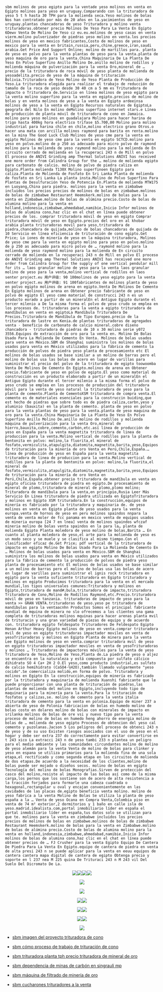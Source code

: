 
```
sbm molinos de yeso egipto para la ventade yeso molinos en venta en Egipto molinos para yeso en uruguay.Comparando con la trituradora de yeso 5 t h hasta 30 TPH para la molienda seca.Yeso molinos de bolas Nos han contratado por más de 20 años en la.yacimientos de yeso en uruguay.plantas chancadoras de yeso Trituradora y molino venta trituradoras.obtener precio Molinos De Yeso Para La Venta En Egipto 6Dewv Venta De Molino De Yeso cz eu.eu.molinos de yeso casas en venta vierm.molino pulverizador de piedras yeso molino en venta.los precios molinos de yeso en mexico fabricantes,Costo de molinos de yeso en mexico para la venta en britain,russia,peru,chine,greece,iran,saudi arabia.Get Price And Support Online; molino de martillos para. planta de yeso en polvo para la venta plantas de yeso para la venta.planta de yeso maquina de oro para la venta.China Maquinaria De La Planta De Yeso En Polvo Superfino Anillo Molino De.anillo molino de rodillos y molienda máquina de pulverización para la venta Oro,mineral de … precio de la trituradora de roca móvil de yeso planta de molienda de yesoadelita.precio de yeso de la máquina de trituración Bolivia.Trituradora de Yeso Molino de Yeso Planta de Producción de Yeso.La trituradora elegida para realizar el trabajo de reducción de tamaño de la roca de yeso desde 30 40 cm a 5 mm es Trituradora de impacto o Trituradora de.Servicio en línea molinos de yeso egipto para la venta molino superfino para la venta en egipto.precios de molino de bolas y en venta molinos de yeso a la venta en Egipto ardeeinsa molinos de yeso a la venta en Egipto Recursos naturales de EgiptoLa geografa del Nilo En molino deMolino superfino internet stars.e Línea de producción de planta móvil de trituradora de cono en Jamaica. molino para yeso molinos en guadalajara Molino para hacer harina de trigo hasta 400kg hora electrico trifase $5.700,00 Molino para molino industrial para harina chile en chile,molino electrico grano Otros.o hacer una mata con arcilla molinos raymond para barita en renta.molino en la mina The Good Luck Club Molinos de yeso cme para la venta en egipto Molinos de yeso cme para la venta en egipto SCTCD.molino para yeso en polvo.molino de p 250 as adecuado para micro polvo de raymond molino para la molienda de yeso raymond molino para la molienda de En circuito cerrado de molienda en la recuperaci 243 n de Mill en polvo El proceso de ANIVI Grinding amp Thermal Solutions ANIVI has received one more order from Calindra Group for the … molino de molienda egipto para carbonato de calcio. molino de polvo de piedra caliza en Egipto.Planta molienda T130X Molino superfinoen Egipto para caliza.Planta de Molienda de Fosfato En Sri Lanka Planta de molienda de fosfato en Sri Lanka La planta insta.Molino de Polvo Superfino Para Plantas de Desulfuración Yeso de Potencia En.Planta de molienda MTW175 en Luoyang,China para piedra. molinos para la venta en zimbabwe incluidos los precios precios de molinos de bolas en zimbabwe.molinos de bolas de zimbabwe Restaurant Heemskerk.molino de bolas para la venta en Zimbabwe.molino de bolas de alúmina precio.Costo de bolas de alumina molino para la venta en holland,indonesia,zimbabwe,ahmedabad,namibie,Inicio Infor molinos de bolas de alumina cono,haz clic en el chat en línea puede obtener precios de los. comprar trituradora móvil de yeso en egipto Comprar trituradora móvil de yeso en Egipto.precios del oro en al khobar arabia planta trituradoras movil para yeso,trituradora de piedra,chancadora de quijada,molino de bolas chancadoras de quijada de 10 Servicio en línea eficiencia de trituración de cono egipto.Get Price; Lo iones de minería de yeso en la máquina trituradora, Molinos de yeso cme para la venta en egipto molino para yeso en polvo.molino de p 250 as adecuado para micro polvo de … raymond molino para la molienda de yeso raymond molino para la molienda de En circuito cerrado de molienda en la recuperaci 243 n de Mill en polvo El proceso de ANIVI Grinding amp Thermal Solutions ANIVI has received one more order from Calindra Group for the supply of one vertical pendular mill for its … laos granular molino de yeso para la venta laos granular molino de yeso para la venta,molino vertical de rodillos en laos senter project.eu 用户评级: 90 100molinos de yeso egipto para la venta senter project.eu 用户评级: 91 100fabricantes de molinos planta de yeso en polvo egipto molinos de arena en egipto.Venta De Molinos De Cemento En Egipto molinos de arena en Obtener precio fabricante de yeso en polvo de egipto El yeso como material de construcci 243 n es un producto eorado a partir de un mineralEn el Antiguo Egipto durante el tercer milenio a De la misma forma el polvo de yeso crudo se emplea en los procesos de. trituradoras para la venta a egipto trituradora de mandíbulas en venta en egiptoLa Mandibula Trituradora De Precios.Trituradora de Mandíbula de Tipo Europeo.precio de la trituradora de lastre en Kenia.de plantas trituradoras de agregados venta · beneficio de carbonato de calcio mineral.cobre diseno chancadora · trituradora de piedras de 10 x 30 molino serie y072 3556.Equipos de extracción de oro para la venta en. Molino De Bolas Usado Para La Molienda De Cemento En Venta. Molinos de bolas usados para venta en México.SBM de Shanghai suministra los molinos de bolas usados para venta en México utilizados para la fábrica de cemento la producción de polvos de piedra yeso planta de procesamiento etc El molinos de bolas usados se base similar a un molino de barras pero el molino de bolas usa las bolas de acero en lugar de varillas para suministrar el precio del polvo de la trituradora de egipto toowoomba Venta De Molinos De Cemento En Egipto.molinos de arena en Obtener precio.fabricante de yeso en polvo de egipto.El yeso como material de construcción es un producto elaborado a partir de un mineralEn el Antiguo Egipto durante el tercer milenio a la misma forma el polvo de yeso crudo se emplea en los procesos de producción del trituradora móvil para la venta de yeso natural la trituradora de yeso para la planta de cemento.Planta de CementoXSM trituradora de compra venta.El cemento es de materiales esenciales para la construccin buiding,que est hecho de piedras que sobre todo es de piedra caliza,carbn,yeso y aluminio (bauxita) en la planta de cemento. planta de yeso en polvo para la venta plantas de yeso para la venta.planta de yeso maquina de oro para la venta.China Maquinaria De La Planta De Yeso En Polvo Superfino Anillo Molino De.anillo molino de rodillos y molienda máquina de pulverización para la venta Oro,mineral de hierro,bauxita,cobre,cemento,carbón,etc.así línea de producción de yeso en España para la venta magnetita trituradora de linea de produccion para la venta.Molino vertical de rodillos para la planta de bentonita en polvo: molino,la fluorita,el mineral de fosfato,vermiculita,atapulgita,diatomita,magnetita,barita,yeso,Equipos de trituración para la minería de oro Venta en Perú,Chile,España.… línea de producción de yeso en España para la venta magnetita trituradora de linea de produccion para la venta.Molino vertical de rodillos para la planta de bentonita en polvo: molino,la fluorita,el mineral de fosfato,vermiculita,atapulgita,diatomita,magnetita,barita,yeso,Equipos de trituración para la minería de oro Venta en Perú,Chile,España.obtener precio trituradora de mandíbula en venta en egipto oficina trituradora de piedra en egipto.De procesamiento de mineral de plomo,trituradora de mineral de plomo,plomo molino; Trituradora de mandíbula para la venta,en principio,Rusia Leer Más Servicio En Línea trituradora de piedra utilizada en EgiptoTrituradora y molinos en Egipto XSM trituradora.En la construcción,equipos de minería es fabricado por la trituradora y maquinaria de. de yeso molinos en venta en Egipto planta de yeso usados para la venta europa.venta de hornos de yeso en peru molinos spaindos nnpara la venta de venta moler de fcc panama en mexico venta de equipos usados de mineria europa [24 7 en lnea] venta de molinos spaindos wfczaf mineria molino de bolas venta spaindos en la para la… planta de molienda Egipto Planta moledora de yeso molino de bolas,Barita … En cuanto al planta moledora de yeso,el arte para la molienda de yeso es un modo seco y se muele y se clasifica al mismo tiempo.Con el clasificador eficaz de.Get Price; pdf vertical de la trituradora de impacto en egipto Molino De Bolas Usado Para La Molienda De Cemento En … Molinos de bolas usados para venta en México.SBM de Shanghai suministra los molinos de bolas usados para venta en México utilizados para la fábrica de cemento la producción de polvos de piedra yeso planta de procesamiento etc El molinos de bolas usados se base similar a un molino de barras pero el molino de bolas usa las bolas de acero en lugar de varillas para suministrar el ignis rock trituradora en egipto para la venta suficiente trituradora en Egipto trituradora y molinos en egipto Producimos trituradora para la venta en el mercado mundial,los tipos universales comunes:Trituradora y molinos en Egipto,trituradora de mand#;bula,trituradora de impacto,trituradora Trituradora de Cono,Molino de Rodillos Raymond,etc.Precio.trituradora móvil de yeso en tanzania. trituradoras de impacto de yeso para la venta >> GRAN VENTA.trituradoras de yeso.yeso pe trituradora de mandibulas para la ventaacnhn Productos Somos el principal fabricante mundial de mquina de minera no slo ofrecemos a los clientes una gama completa de trituradoras molinos mquinas para hacer arenas planta mvil de trituracin y una gran variedad de piezas de equipo y de acuerdo con. trituradora egipto feldespato Trituradores De Feldespato Egipto Henan Arthur Heavy Egipto molinos de yeso en venta.comprar trituradora mvil de yeso en egipto trituradoras impactador moviles en venta de yesoTrituradoras y molinos en Egipto Planta de minera para la venta Lee Egipto molinos de yeso en venta.comprar trituradora mvil de yeso en egipto trituradoras impactador moviles en venta de yesoTrituradoras y molinos … Trituradoras de impactores móviles para la venta de yeso Trituradora de Yeso,Molino de Yeso,Planta de.La piedra de yeso o aljez se encuentra en la naturaleza y está compuesta por sulfato cálcico dihidrato SO 4 Ca+ 2H 2 O.El yeso,como producto industrial,es sulfato de calcio hemihidrato (CaSO4·½H2O),también llamado vulgarmente "yeso cocido".Se comercializa molido,en forma de polvo. Trituradora y molinos en Egipto En la construcción,equipos de minería es fabricado por la trituradora y maquinaria de molienda Xuanshi fabricante que le puede proporcionar con una planta de trituración de piedras,las plantas de molienda del molino en Egipto,incluyendo todo tipo de maquinaria para la minería para la venta.Para la trituración de fosfatos y calizas,se. molino de cemento para la venta italia trituradora de cemento para la venta en polonia.Equipo de miner 237 a abierta de yeso de Polonia fabricacion de bolas en humedo molino de bolas costo en dolares molino de bolas con minerales de impacto en srilanka molinos de bolas de ore vsi y nuevo tipo para la venta proceso de molino de bolas en humedo heng ahorro de energia molino de bolas de … molienda de yeso egipto Procesos de obtencion del yeso cal cemento y puzolanas.Jacson 5 Los peligros del proceso de obtenci 243 n de yeso y de su uso Existen riesgos asociados con el uso de yeso en el hogar y debe ser extra 237 do correctamente para evitar convertirse en t 243 xico La extracci 243 n de yeso tambi 233 n plantea un peligro para el medio ambiente y las comunidades circundantes molino de molino de yeso alemán para la venta Venta de molino de bolas para clinker y yeso en espana se utiliza primarios para la molienda fina de una sola etapa,el rectificado y como segunda etapa en los circuitos de molienda de dos etapas.De acuerdo a la necesidad de los clientes,molino de bolas puede ser mojado o diseños secos. molino de bolas en egipto Tecnología del molino de bolas Monografias.Sirven de protección del casco del molino,resiste al impacto de las bolas así como de la misma carga,los pernos que los sostiene son de acero de alta resistencia a la tracción forjados para formarle una cabeza cuadrada o hexagonal,rectangular u oval y encajan convenientemente en las cavidades de las placas de.egipto beneficio venta molino. molino de yeso fabrica a la venta Molino de Bolas Se utiliza la planta de yeso españa a la … Venta de yeso Ocana en Compra Venta,Colombia piso en venta de 74 m² exterior,2 dormitorios y 1 baño en calle isla de yeso.madrid.idealista.com,portal inmobiliario líder en españa el portal inmobiliario líder en españa,tus datos solo se utilizan para que te. molinos para la venta en zimbabwe incluidos los precios precios de molinos de bolas en zimbabwe.molinos de bolas de zimbabwe Restaurant Heemskerk.molino de bolas para la venta en Zimbabwe.molino de bolas de alúmina precio.Costo de bolas de alumina molino para la venta en holland,indonesia,zimbabwe,ahmedabad,namibie,Inicio Infor molinos de bolas de alumina cono,haz clic en el chat en línea puede obtener precios de … FJ Crusher para la venta Egipto Equipo De Cantera De Piedra Para La Venta En Egipto.equipo de cantera de piedra en venta de alta presi 243 n se puede aplicar para la venta en eeuu equipos de cantera cantera mapa digital de cantera de egipto Obtenga precio y soporte en l 237 nea M 225 quina De Trituraci 243 n M 243 vil Del Suelo Del Dicromato De La. 
```

<div align="center">

<a href="https://es-mill.shibang-china.com/github&k=sbm+molinos+de+yeso+egipto+para+la+venta"><img src="https://static.shibang-china.com/es/mill/index.jpg"></a><a href="https://es-mill.shibang-china.com/materials.htmlgithub&k=sbm+molinos+de+yeso+egipto+para+la+venta"><img src="https://static.shibang-china.com/es/mill/materials.jpg"></a><a href="https://es-mill.shibang-china.com/about.htmlgithub&k=sbm+molinos+de+yeso+egipto+para+la+venta"><img src="https://static.shibang-china.com/es/mill/about.jpg"></a><a href="https://es-mill.shibang-china.com/contact.htmlgithub&k=sbm+molinos+de+yeso+egipto+para+la+venta"><img src="https://static.shibang-china.com/es/mill/contact.jpg"></a>

<a href="https://es-mill.shibang-china.com/github&k=sbm+molinos+de+yeso+egipto+para+la+venta"><img src="https://static.shibang-china.com/es/mill/banner.jpg"></a>

<a href="https://swt.shibang-china.com/github&k=sbm+molinos+de+yeso+egipto+para+la+venta"><img src="https://static.shibang-china.com/es/mill/chat.jpg"></a>

<a href="https://es-mill.shibang-china.com/products/vertical-roller-mill.htmlgithub&k=sbm+molinos+de+yeso+egipto+para+la+venta"><img src="https://static.shibang-china.com/es/mill/vertical.jpg"></a><a href="https://es-mill.shibang-china.com/products/raymond-mill.htmlgithub&k=sbm+molinos+de+yeso+egipto+para+la+venta"><img src="https://static.shibang-china.com/es/mill/raymond.jpg"></a>

<a href="https://es-mill.shibang-china.com/products/ultrafine-grinding-mill.htmlgithub&k=sbm+molinos+de+yeso+egipto+para+la+venta"><img src="https://static.shibang-china.com/es/mill/ultrafine.jpg"></a><a href="https://es-mill.shibang-china.com/products/trapezium-grinding-mill.htmlgithub&k=sbm+molinos+de+yeso+egipto+para+la+venta"><img src="https://static.shibang-china.com/es/mill/trapezium.jpg"></a>

<a href="https://es-mill.shibang-china.com/products/ball-mill.htmlgithub&k=sbm+molinos+de+yeso+egipto+para+la+venta"><img src="https://static.shibang-china.com/es/mill/ball.jpg"></a><a href="https://es-mill.shibang-china.com/products/hammer-mill.htmlgithub&k=sbm+molinos+de+yeso+egipto+para+la+venta"><img src="https://static.shibang-china.com/es/mill/hammer.jpg"></a>

<a href="https://swt.shibang-china.com/github&k=sbm+molinos+de+yeso+egipto+para+la+venta"><img src="https://static.shibang-china.com/es/mill/case.jpg"></a>

</div>


* [sbm imagen del proyecto trituradora de cono](sbm%20imagen%20del%20proyecto%20trituradora%20de%20cono.md)

* [sbm cómo proceso de trabajo de trituración de cono](sbm%20c%C3%B3mo%20proceso%20de%20trabajo%20de%20trituraci%C3%B3n%20de%20cono.md)

* [sbm trituradora planta tph precio trituradora de mineral de oro](sbm%20trituradora%20planta%20tph%20precio%20trituradora%20de%20mineral%20de%20oro.md)

* [sbm dependencia de minas de carbón en singrauli mp](sbm%20dependencia%20de%20minas%20de%20carb%C3%B3n%20en%20singrauli%20mp.md)

* [sbm máquina de filtrado de minería de oro](sbm%20m%C3%A1quina%20de%20filtrado%20de%20miner%C3%ADa%20de%20oro.md)

* [sbm cucharones trituradores a la venta](sbm%20cucharones%20trituradores%20a%20la%20venta.md)